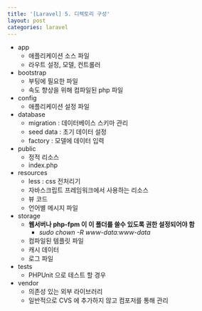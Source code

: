 ```yaml
---
title: '[Laravel] 5. 디렉토리 구성'
layout: post
categories: laravel
---
```


* app
    * 애플리케이션 소스 파일
    * 라우트 설정, 모델, 컨트롤러
* bootstrap
    * 부팅에 필요한 파일
    * 속도 향상을 위해 컴파일된 php 파일
* config
    * 애플리케이션 설정 파일
* database
    * migration : 데이터베이스 스키마 관리
    * seed data : 초기 데이터 설정
    * factory : 모델에 데이터 입력
* public 
    * 정적 리소스
    * index.php
* resources 
    * less : css 전처리기
    * 자바스크립트 프레임워크에서 사용하는 리소스
    * 뷰 코드
    * 언어별 메시지 파일
* storage
    * **웹서버나 php-fpm 이 이 폴더를 쓸수 있도록 권한 설정되어야 함**
        * *sudo chown -R www-data:www-data*
    * 컴파일된 템플릿 파일
    * 캐시 데이터
    * 로그 파일
* tests
    * PHPUnit 으로 테스트 할 경우 
* vendor
    * 의존성 있는 외부 라이브러리
    * 일반적으로 CVS 에 추가하지 않고 컴포저를 통해 관리
    